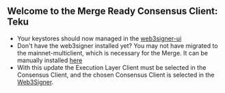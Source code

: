 ## Welcome to the Merge Ready Consensus Client: Teku

- Your keystores should now managed in the [web3signer-ui](http://ui.web3signer.dappnode?signer_url=http://web3signer.web3signer.dappnode:9000) 
- Don't have the web3signer installed yet? You may not have migrated to the mainnet-multiclient, which is necessary for the Merge. It can be manually installed [here](http://my.dappnode/#/installer/%2Fipfs%2FQmYMjeSxUpmVYjEo51NFxEqmk5TRqZJtSW4k434w9WCTZ2)
- With this update the Execution Layer Client must be selected in the Consensus Client, and the chosen Consensus Client is selected in the [Web3Signer](http://my.dappnode/#/packages/web3signer.dnp.dappnode.eth/config).
